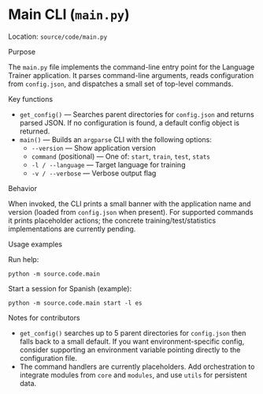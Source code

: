 # Main CLI (`main.py`)

Location: `source/code/main.py`

Purpose

The `main.py` file implements the command-line entry point for the Language Trainer application. It parses command-line arguments, reads configuration from `config.json`, and dispatches a small set of top-level commands.

Key functions

- `get_config()` — Searches parent directories for `config.json` and returns parsed JSON. If no configuration is found, a default config object is returned.
- `main()` — Builds an `argparse` CLI with the following options:
  - `--version` — Show application version
  - `command` (positional) — One of: `start`, `train`, `test`, `stats`
  - `-l / --language` — Target language for training
  - `-v / --verbose` — Verbose output flag

Behavior

When invoked, the CLI prints a small banner with the application name and version (loaded from `config.json` when present). For supported commands it prints placeholder actions; the concrete training/test/statistics implementations are currently pending.

Usage examples

Run help:

    python -m source.code.main

Start a session for Spanish (example):

    python -m source.code.main start -l es

Notes for contributors

- `get_config()` searches up to 5 parent directories for `config.json` then falls back to a small default. If you want environment-specific config, consider supporting an environment variable pointing directly to the configuration file.
- The command handlers are currently placeholders. Add orchestration to integrate modules from `core` and `modules`, and use `utils` for persistent data.
